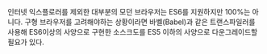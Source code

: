 인터넷 익스플로러를 제외한 대부분의 모던 브라우저는 ES6를 지원하지만 100%는 아니다.
구형 브라우저를 고려해야하는 상황이라면 바벨(Babel)과 같은 트랜스파일러를 사용해 ES6이상의 사양으로 구현한 소스크도를 ES5 이하의 사양으로 다운그레이드할 필요가 있다.
